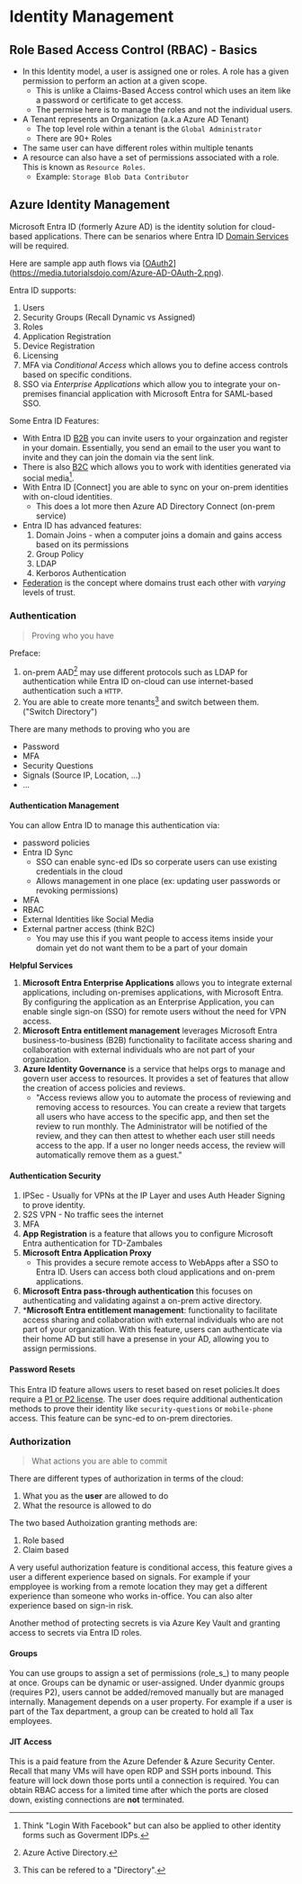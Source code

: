# Identity Management

## Role Based Access Control (RBAC) - Basics

-   In this Identity model, a user is assigned one or roles. A role has a given permission to perform an action at a given scope.
    -   This is unlike a Claims-Based Access control which uses an item like a password or certificate to get access.
    -   The permise here is to manage the roles and not the individual users.
-   A Tenant represents an Organization (a.k.a Azure AD Tenant)
    -   The top level role within a tenant is the `Global Administrator`
    -   There are 90+ Roles
-   The same user can have different roles within multiple tenants
-   A resource can also have a set of permissions associated with a role. This is known as `Resource Roles`.
    -   Example: `Storage Blob Data Contributor`

## Azure Identity Management

Microsoft Entra ID (formerly Azure AD) is the identity solution for cloud-based applications. There can be senarios where Entra ID [Domain Services](https://learn.microsoft.com/en-us/entra/identity/domain-services/overview) will be required.

Here are sample app auth flows via [[OAuth2](https://learn.microsoft.com/en-us/entra/architecture/auth-oauth2)](https://media.tutorialsdojo.com/Azure-AD-OAuth-2.png).

Entra ID supports:

1. Users
2. Security Groups (Recall Dynamic vs Assigned)
3. Roles
4. Application Registration
5. Device Registration
6. Licensing
7. MFA via _Conditional Access_ which allows you to define access controls based on specific conditions.
8. SSO via _Enterprise Applications_ which allow you to integrate your on-premises financial application with Microsoft Entra for SAML-based SSO.

Some Entra ID Features:

-   With Entra ID [B2B](https://learn.microsoft.com/en-us/entra/external-id/what-is-b2b) you can invite users to your orgainzation and register in your domain. Essentially, you send an email to the user you want to invite and they can join the domain via the sent link.
-   There is also [B2C](https://learn.microsoft.com/en-us/entra/external-id/external-identities-overview#azure-ad-b2c) which allows you to work with identities generated via social media[^1].
-   With Entra ID [Connect] you are able to sync on your on-prem identities with on-cloud identities.
    - This does a lot more then Azure AD Directory Connect (on-prem service)
-   Entra ID has advanced features:
    1. Domain Joins - when a computer joins a domain and gains access based on its permissions
    2. Group Policy
    3. LDAP
    4. Kerboros Authentication
-   [Federation](https://learn.microsoft.com/en-us/entra/identity/hybrid/connect/whatis-fed) is the concept where domains trust each other with _varying_ levels of trust.

### Authentication

> Proving who you have

Preface:

1. on-prem AAD[^2] may use different protocols such as LDAP for authentication while Entra ID on-cloud can use internet-based authentication such a `HTTP`.
2. You are able to create more tenants[^3] and switch between them. ("Switch Directory")

There are many methods to proving who you are

-   Password
-   MFA
-   Security Questions
-   Signals (Source IP, Location, ...)
-   ...

#### Authentication Management

You can allow Entra ID to manage this authentication via:

-   password policies
-   Entra ID Sync
    -   SSO can enable sync-ed IDs so corperate users can use existing credentials in the cloud
    - Allows management in one place (ex: updating user passwords or revoking permissions)
-   MFA
-   RBAC
-   External Identities like Social Media
-   External partner access (think B2C)
    -   You may use this if you want people to access items inside your domain yet do not want them to be a part of your domain

**Helpful Services**
1. **Microsoft Entra Enterprise Applications** allows you to integrate external applications, including on-premises applications, with Microsoft Entra. By configuring the application as an Enterprise Application, you can enable single sign-on (SSO) for remote users without the need for VPN access.
2. **Microsoft Entra entitlement management** leverages Microsoft Entra business-to-business (B2B) functionality to facilitate access sharing and collaboration with external individuals who are not part of your organization.
3. **Azure Identity Governance** is a service that helps orgs to manage and govern user access to resources. It provides a set of features that allow the creation of access policies and reviews.
	+ "Access reviews allow you to automate the process of reviewing and removing access to resources. You can create a review that targets all users who have access to the specific app, and then set the review to run monthly. The Administrator will be notified of the review, and they can then attest to whether each user still needs access to the app. If a user no longer needs access, the review will automatically remove them as a guest."

#### Authentication Security

1. IPSec - Usually for VPNs at the IP Layer and uses Auth Header Signing to prove identity.
2. S2S VPN - No traffic sees the internet
3. MFA
4. **App Registration** is a feature that allows you to configure Microsoft Entra authentication for TD-Zambales
5. **Microsoft Entra Application Proxy**
	+ This provides a secure remote access to WebApps after a SSO to Entra ID. Users can access both cloud applications and on-prem applications.
6. **Microsoft Entra pass-through authentication** this focuses on authenticating and validating against a on-prem active directory.
7. ***Microsoft Entra entitlement management**: functionality to facilitate access sharing and collaboration with external individuals who are not part of your organization. With this feature, users can authenticate via their home AD but still have a presense in your AD, allowing you to assign permissions.

#### Password Resets

This Entra ID feature allows users to reset based on reset policies.It does require a [P1 or P2 license](https://www.microsoft.com/en-us/security/business/microsoft-entra-pricing). The user does require additional authentication methods to prove their identity like `security-questions` or `mobile-phone` access. This feature can be sync-ed to on-prem directories. 

### Authorization

> What actions you are able to commit

There are different types of authorization in terms of the cloud:

1. What you as the **user** are allowed to do
2. What the resource is allowed to do

The two based Authoization granting methods are:
1. Role based
2. Claim based

A very useful authorization feature is conditional access, this feature gives a user a different experience based on signals. For example if your empployee is working from a remote location they may get a different experience than someone who works in-office. You can also alter experience based on sign-in risk.

Another method of protecting secrets is via Azure Key Vault and granting access to secrets via Entra ID roles.

#### Groups

You can use groups to assign a set of permissions (role_s_) to many people at once. Groups can be dynamic or user-assigned. Under dyanmic groups (requires P2), users cannot be added/removed manually but are managed internally. Management depends on a user property. For example if a user is part of the Tax department, a group can be created to hold all Tax employees.

#### JIT Access

This is a paid feature from the Azure Defender & Azure Security Center. Recall that many VMs will have open RDP and SSH ports inbound. This feature will lock down those ports until a connection is required. You can obtain RBAC access for a limited time after which the ports are closed down, existing connections are **not** terminated. 

[^1]: Think "Login With Facebook" but can also be applied to other identity forms such as Goverment IDPs.
[^2]: Azure Active Directory.
[^3]: This can be refered to a "Directory".
